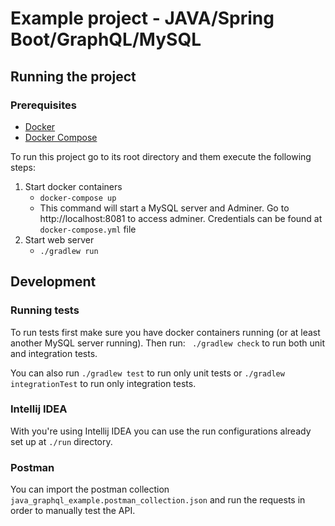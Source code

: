 # Example project - JAVA/Spring Boot/GraphQL/MySQL

## Running the project

### Prerequisites

- [Docker](https://docs.docker.com/desktop/?_gl=1*ah4slm*_ga*MTYzNTIzOTQ5Mi4xNzAzMjkyOTU3*_ga_XJWPQMJYHQ*MTcwMzM2OTc2My4zLjEuMTcwMzM2OTc2OC41NS4wLjA.)
- [Docker Compose](https://docs.docker.com/compose/install/)

To run this project go to its root directory and them execute the following steps:

1. Start docker containers
    - `docker-compose up`
    - This command will start a MySQL server and Adminer. Go to http://localhost:8081 to access adminer. Credentials
      can be found at `docker-compose.yml` file
2. Start web server
    - `./gradlew run`

## Development

### Running tests

To run tests first make sure you have docker containers running (or at least another MySQL server running). Then
run: ` ./gradlew check` to run both unit and integration tests.

You can also run `./gradlew test` to run only unit tests or `./gradlew integrationTest` to run only integration tests.

### Intellij IDEA

With you're using Intellij IDEA you can use the run configurations already set up at `./run` directory.

### Postman

You can import the postman collection `java_graphql_example.postman_collection.json` and run the requests in order
to manually test the API.